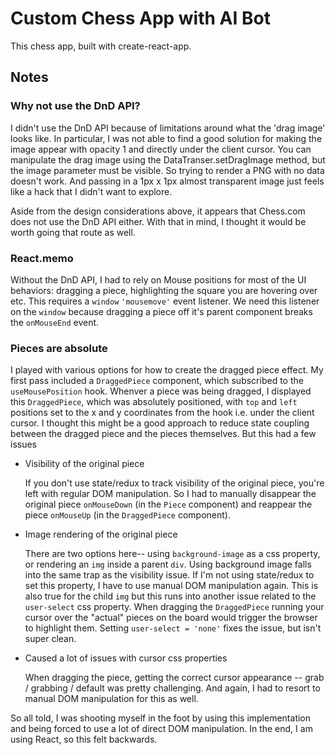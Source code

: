 # Custom Chess App with AI Bot

This chess app, built with create-react-app.

## Notes

### Why not use the DnD API?

I didn't use the DnD API because of limitations around what the 'drag image' looks like. In particular, I was not able to find a good solution for making the image appear with opacity 1 and directly under the client cursor. You can manipulate the drag image using the DataTranser.setDragImage method, but the image parameter must be visible. So trying to render a PNG with no data doesn't work. And passing in a 1px x 1px almost transparent image just feels like a hack that I didn't want to explore.

Aside from the design considerations above, it appears that Chess.com does not use the DnD API either. With that in mind, I thought it would be worth going that route as well.

### React.memo

Without the DnD API, I had to rely on Mouse positions for most of the UI behaviors: dragging a piece, highlighting the square you are hovering over etc. This requires a `window` `'mousemove'` event listener. We need this listener on the `window` because dragging a piece off it's parent component breaks the `onMouseEnd` event.

### Pieces are absolute

I played with various options for how to create the dragged piece effect. My first pass included a `DraggedPiece` component, which subscribed to the `useMousePosition` hook. Whenver a piece was being dragged, I displayed this `DraggedPiece`, which was absolutely positioned, with `top` and `left` positions set to the x and y coordinates from the hook i.e. under the client cursor. I thought this might be a good approach to reduce state coupling between the dragged piece and the pieces themselves. But this had a few issues

- Visibility of the original piece

  If you don't use state/redux to track visibility of the original piece, you're left with regular DOM manipulation. So I had to manually disappear the original piece `onMouseDown` (in the `Piece` component) and reappear the piece `onMouseUp` (in the `DraggedPiece` component).

- Image rendering of the original piece

  There are two options here-- using `background-image` as a css property, or rendering an `img` inside a parent `div`. Using background image falls into the same trap as the visibility issue. If I'm not using state/redux to set this property, I have to use manual DOM manipulation again. This is also true for the child `img` but this runs into another issue related to the `user-select` css property. When dragging the `DraggedPiece` running your cursor over the "actual" pieces on the board would trigger the browser to highlight them. Setting `user-select = 'none'` fixes the issue, but isn't super clean.

- Caused a lot of issues with cursor css properties

  When dragging the piece, getting the correct cursor appearance -- grab / grabbing / default was pretty challenging. And again, I had to resort to manual DOM manipulation for this as well.

So all told, I was shooting myself in the foot by using this implementation and being forced to use a lot of direct DOM manipulation. In the end, I am using React, so this felt backwards.
